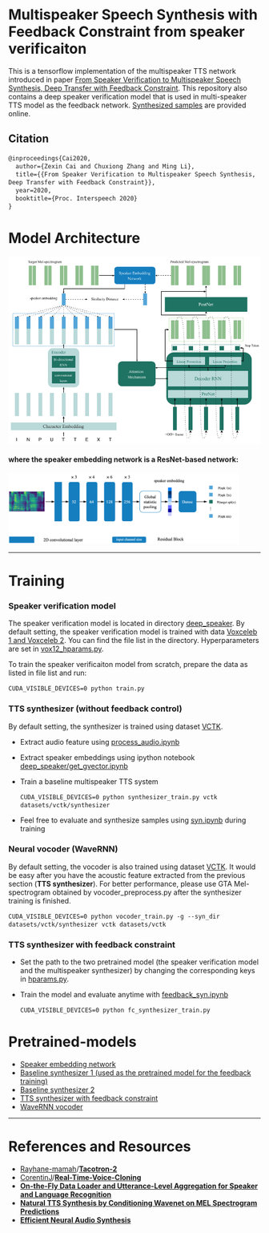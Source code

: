 # Multispeaker Speech Synthesis with Feedback Constraint from speaker verificaiton

This is a tensorflow implementation of the multispeaker TTS network introduced in paper [From Speaker Verification to Multispeaker Speech Synthesis, Deep Transfer with Feedback Constraint](https://arxiv.org/abs/2005.04587). This repository also contains a deep speaker verification model that is used in multi-speaker TTS model as the feedback network. [Synthesized samples](https://caizexin.github.io/mlspk-syn-samples/index.html) are provided online.

## Citation

```
@inproceedings{Cai2020,
  author={Zexin Cai and Chuxiong Zhang and Ming Li},
  title={{From Speaker Verification to Multispeaker Speech Synthesis, Deep Transfer with Feedback Constraint}},
  year=2020,
  booktitle={Proc. Interspeech 2020}
}
```

# Model Architecture

<img src="Multi_TTS.pdf" style="zoom:150%;" />



#### where the speaker embedding network is a ResNet-based network:

<img src="resnet.png" style="zoom:45%;" />



---

# Training

### Speaker verification model

The speaker verification model is located in directory [deep_speaker](https://github.com/caizexin/tf_multispeakerTTS_fc/tree/main/deep_speaker). By default setting, the speaker verification model is trained with data [Voxceleb 1 and Voxceleb 2](http://www.robots.ox.ac.uk/~vgg/data/voxceleb/index.html). You can find the file list in the directory. Hyperparameters are set in [vox12_hparams.py](https://github.com/caizexin/tf_multispeakerTTS_fc/blob/main/deep_speaker/vox12_hparams.py). 

To train the speaker verificaiton model from scratch, prepare the data as listed in file list and run:

```shell
CUDA_VISIBLE_DEVICES=0 python train.py
```

### TTS synthesizer (without feedback control)

By default setting, the synthesizer is trained using dataset [VCTK](https://datashare.is.ed.ac.uk/handle/10283/3443). 

- Extract audio feature using [process_audio.ipynb](https://github.com/caizexin/tf_multispeakerTTS_fc/blob/main/process_audio.ipynb)

- Extract speaker embeddings using ipython notebook [deep_speaker/get_gvector.ipynb](https://github.com/caizexin/tf_multispeakerTTS_fc/blob/main/deep_speaker/get_gvector.ipynb)

- Train a baseline multispeaker TTS system

  ```shell
  CUDA_VISIBLE_DEVICES=0 python synthesizer_train.py vctk datasets/vctk/synthesizer
  ```

- Feel free to evaluate and synthesize samples using [syn.ipynb](https://github.com/caizexin/tf_multispeakerTTS_fc/blob/main/syn.ipynb) during training

### Neural vocoder (WaveRNN)

By default setting, the vocoder is also trained using dataset [VCTK](https://datashare.is.ed.ac.uk/handle/10283/3443). It would be easy after you have the acoustic feature extracted from the previous section (**TTS synthesizer**). For better performance, please use GTA Mel-spectrogram obtained by vocoder_preprocess.py after the synthesizer training is finished.

```shell
CUDA_VISIBLE_DEVICES=0 python vocoder_train.py -g --syn_dir datasets/vctk/synthesizer vctk datasets/vctk
```

### TTS synthesizer with feedback constraint

- Set the path to the two pretrained model (the speaker verification model and the multispeaker synthesizer) by changing the corresponding keys in [hparams.py](https://github.com/caizexin/tf_multispeakerTTS_fc/blob/main/feedback_synthesizer/hparams.py). 

- Train the model and evaluate anytime with [feedback_syn.ipynb](https://github.com/caizexin/tf_multispeakerTTS_fc/blob/main/feedback_syn.ipynb)

  ```shell
  CUDA_VISIBLE_DEVICES=0 python fc_synthesizer_train.py
  ```

# Pretrained-models

* [Speaker embedding network](https://github.com/caizexin/tf_multispeakerTTS_fc/tree/main/deep_speaker/vox12_resnet34_pretrain)
* [Baseline synthesizer 1 (used as the pretrained model for the feedback training)](https://drive.google.com/file/d/15f0TYQ0m2zUYZ5S9rAtFdqMFNFcODGpL/view?usp=sharing)
* [Baseline synthesizer 2](https://drive.google.com/file/d/1vDdpVAStHomfJWnegAXKPgZVCAhr2kOj/view?usp=sharing)
* [TTS synthesizer with feedback constraint](https://drive.google.com/file/d/1Bl5oSiXLHWpbK4ihtPBsFwTu90HoB1dL/view?usp=sharing)
* [WaveRNN vocoder](https://drive.google.com/file/d/1ekJQEyot63Nrfhak-kFAc-jTg6TVMuzX/view?usp=sharing)

---

# References and Resources

* [Rayhane-mamah](https://github.com/Rayhane-mamah)/**[Tacotron-2](https://github.com/Rayhane-mamah/Tacotron-2)**
* [CorentinJ](https://github.com/CorentinJ)/**[Real-Time-Voice-Cloning](https://github.com/CorentinJ/Real-Time-Voice-Cloning)**
* [**On-the-Fly Data Loader and Utterance-Level Aggregation for Speaker and Language Recognition**](https://ieeexplore.ieee.org/document/9036861)
* [**Natural TTS Synthesis by Conditioning Wavenet on MEL Spectrogram Predictions**](https://ieeexplore.ieee.org/document/8461368)
* [**Efficient Neural Audio Synthesis**](https://arxiv.org/abs/1802.08435)

